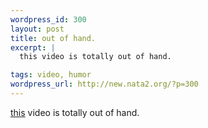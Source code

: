 ```yaml
--- 
wordpress_id: 300
layout: post
title: out of hand.
excerpt: |
  this video is totally out of hand.

tags: video, humor
wordpress_url: http://new.nata2.org/?p=300
---
```

<a href="http://nata2.info/humor/chin2.mpeg">this</a> video is totally out of hand.
